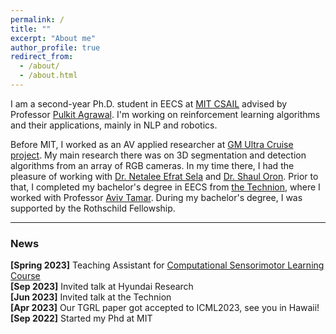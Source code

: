 ```yaml
---
permalink: /
title: ""
excerpt: "About me"
author_profile: true
redirect_from: 
  - /about/
  - /about.html
---
```


I am a second-year Ph.D. student in EECS at [MIT CSAIL](https://csail.mit.edu) advised by Professor [Pulkit Agrawal](https://people.csail.mit.edu/pulkitag/).  I'm working on reinforcement learning algorithms and their applications, mainly in NLP and robotics.

Before MIT, I worked as an AV applied researcher at [GM Ultra Cruise project](https://news.gm.com/newsroom.detail.html/Pages/news/us/en/2021/oct/1006-ultracruise.html). My main research there was on 3D segmentation and detection algorithms from an array of RGB cameras. In my time there, I had the pleasure of working with  [Dr. Netalee Efrat Sela](https://scholar.google.com/citations?user=L0cJiRwAAAAJ&hl=en&oi=sra) and [Dr. Shaul Oron](https://scholar.google.com/citations?user=YBQnkjIAAAAJ&hl=fil).
Prior to that, I completed my bachelor's degree in EECS from [the Technion](https://www.technion.ac.il/en/home-2/), where I worked with Professor [Aviv Tamar](https://avivt.github.io/avivt/). During my bachelor's degree, I was supported by the Rothschild Fellowship.

<hr size="2" align="left" noshade="">
<h3>News</h3>

<b>[Spring 2023]</b> Teaching Assistant for <a href=https://pulkitag.github.io/6.884/sp20/> Computational Sensorimotor Learning Course </a> <br>
<b>[Sep 2023]</b> Invited talk at Hyundai Research <br>
<b>[Jun 2023]</b> Invited talk at the Technion <br>
<b>[Apr 2023]</b> Our TGRL paper got accepted to ICML2023, see you in Hawaii! <br>
<b>[Sep 2022]</b> Started my Phd at MIT <br>
